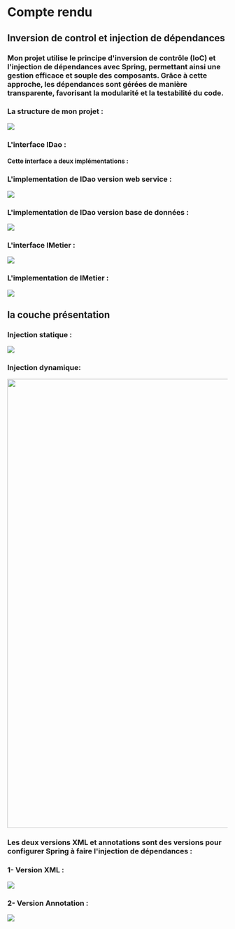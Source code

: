 <h1>Compte rendu</h1>
<h2>Inversion de control et injection de dépendances</h2>

<h3>Mon projet utilise le principe d'inversion de contrôle (IoC) et l'injection de dépendances avec Spring, permettant ainsi une gestion efficace et souple des composants. Grâce à cette approche, les dépendances sont gérées de manière transparente, favorisant la modularité et la testabilité du code.</h3>

<h3>La structure de mon projet :</h3>


<img src="./captures/Structure.PNG">

<h3>L'interface IDao :</h3>
<h4>Cette interface a deux implémentations :</h4>

<h3>L'implementation de IDao version web service :</h3>
<img src="./captures/DaoImplV2.PNG">

<h3>L'implementation de IDao version base de données :</h3>
<img src="./captures/database.PNG">


<h3>L'interface IMetier :</h3>
<img src="./captures/Imetier.PNG">

<h3>L'implementation de IMetier :</h3>
<img src="./captures/MetierImpl.PNG">
<h2>la couche présentation</h2>
<h3>Injection statique :</h3>
<img src="./captures/static.PNG">

<h3>Injection dynamique:</h3>
<img src="./captures/InjectionDynamic.PNG" width="1917" height="1027">
<h3>Les deux versions XML et annotations sont des versions pour configurer Spring à faire l'injection de dépendances :</h3>
<h3> 1- Version XML :</h3>
<img src="captures/VersionXML.PNG">
<h3> 2- 
Version Annotation :</h3>
<img src="captures/VersionAnnotation.PNG">
